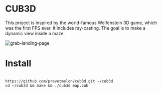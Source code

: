 # CUB3D
This project is inspired by the world-famous Wolfenstein 3D game, which
was the first FPS ever. It includes ray-casting. The goal is to
make a dynamic view inside a maze.

![grab-landing-page](https://github.com/prevetmelon/cub3d/blob/master/IMG_8607.gif)

# Install

```

https://github.com/prevetmelon/cub3d.git ~/cub3d
cd ~/cub3d && make && ./cub3d map.cub
```

